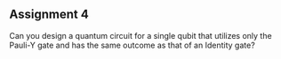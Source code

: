 Assignment 4
-------------

Can you design a quantum circuit for a single qubit that utilizes only the Pauli-Y gate and has the same outcome as that of an Identity gate? 


